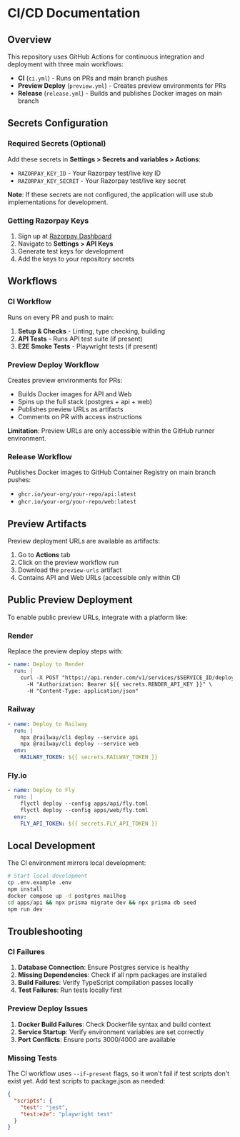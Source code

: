 # CI/CD Documentation

## Overview

This repository uses GitHub Actions for continuous integration and deployment with three main workflows:

- **CI** (`ci.yml`) - Runs on PRs and main branch pushes
- **Preview Deploy** (`preview.yml`) - Creates preview environments for PRs
- **Release** (`release.yml`) - Builds and publishes Docker images on main branch

## Secrets Configuration

### Required Secrets (Optional)

Add these secrets in **Settings > Secrets and variables > Actions**:

- `RAZORPAY_KEY_ID` - Your Razorpay test/live key ID
- `RAZORPAY_KEY_SECRET` - Your Razorpay test/live key secret

**Note**: If these secrets are not configured, the application will use stub implementations for development.

### Getting Razorpay Keys

1. Sign up at [Razorpay Dashboard](https://dashboard.razorpay.com/)
2. Navigate to **Settings > API Keys**
3. Generate test keys for development
4. Add the keys to your repository secrets

## Workflows

### CI Workflow

Runs on every PR and push to main:

1. **Setup & Checks** - Linting, type checking, building
2. **API Tests** - Runs API test suite (if present)
3. **E2E Smoke Tests** - Playwright tests (if present)

### Preview Deploy Workflow

Creates preview environments for PRs:

- Builds Docker images for API and Web
- Spins up the full stack (postgres + api + web)
- Publishes preview URLs as artifacts
- Comments on PR with access instructions

**Limitation**: Preview URLs are only accessible within the GitHub runner environment.

### Release Workflow

Publishes Docker images to GitHub Container Registry on main branch pushes:

- `ghcr.io/your-org/your-repo/api:latest`
- `ghcr.io/your-org/your-repo/web:latest`

## Preview Artifacts

Preview deployment URLs are available as artifacts:

1. Go to **Actions** tab
2. Click on the preview workflow run
3. Download the `preview-urls` artifact
4. Contains API and Web URLs (accessible only within CI)

## Public Preview Deployment

To enable public preview URLs, integrate with a platform like:

### Render

Replace the preview deploy steps with:

```yaml
- name: Deploy to Render
  run: |
    curl -X POST "https://api.render.com/v1/services/$SERVICE_ID/deploys" \
      -H "Authorization: Bearer ${{ secrets.RENDER_API_KEY }}" \
      -H "Content-Type: application/json"
```

### Railway

```yaml
- name: Deploy to Railway
  run: |
    npx @railway/cli deploy --service api
    npx @railway/cli deploy --service web
  env:
    RAILWAY_TOKEN: ${{ secrets.RAILWAY_TOKEN }}
```

### Fly.io

```yaml
- name: Deploy to Fly
  run: |
    flyctl deploy --config apps/api/fly.toml
    flyctl deploy --config apps/web/fly.toml
  env:
    FLY_API_TOKEN: ${{ secrets.FLY_API_TOKEN }}
```

## Local Development

The CI environment mirrors local development:

```bash
# Start local development
cp .env.example .env
npm install
docker compose up -d postgres mailhog
cd apps/api && npx prisma migrate dev && npx prisma db seed
npm run dev
```

## Troubleshooting

### CI Failures

1. **Database Connection**: Ensure Postgres service is healthy
2. **Missing Dependencies**: Check if all npm packages are installed
3. **Build Failures**: Verify TypeScript compilation passes locally
4. **Test Failures**: Run tests locally first

### Preview Deploy Issues

1. **Docker Build Failures**: Check Dockerfile syntax and build context
2. **Service Startup**: Verify environment variables are set correctly
3. **Port Conflicts**: Ensure ports 3000/4000 are available

### Missing Tests

The CI workflow uses `--if-present` flags, so it won't fail if test scripts don't exist yet. Add test scripts to package.json as needed:

```json
{
  "scripts": {
    "test": "jest",
    "test:e2e": "playwright test"
  }
}
```